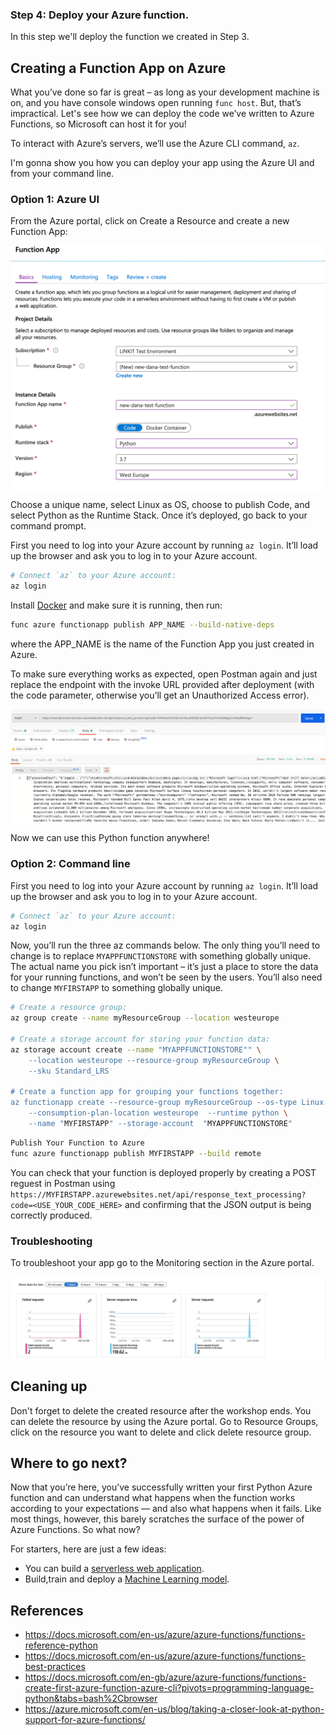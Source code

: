 ### Step 4: Deploy your Azure function.

In this step we'll deploy the function we created in Step 3.

## Creating a Function App on Azure
What you’ve done so far is great – as long as your development machine is on, and you have console windows open running `func host`. But, that’s 
impractical. Let's see how we can deploy the code we’ve written to Azure Functions, so Microsoft can host it for you!

To interact with Azure’s servers, we’ll use the Azure CLI command, `az`.

I'm gonna show you how you can deploy your app using the Azure UI and from your command line.

### Option 1: Azure UI

From the Azure portal, click on Create a Resource and create a new Function App:

<p>
<img src="images/deploy.png" align="center"/>
</p>

Choose a unique name, select Linux as OS, choose to publish Code, and select Python as the Runtime Stack. 
Once it’s deployed, go back to your command prompt.

First you need to log into your Azure account by running `az login`. 
It’ll load up the browser and ask you to log in to your Azure account. 

```bash
# Connect `az` to your Azure account:
az login
```

Install [Docker](https://docs.docker.com/install/) and make sure it is running, then run:

```bash
func azure functionapp publish APP_NAME --build-native-deps
```

where the APP_NAME is the name of the Function App you just created in Azure.

To make sure everything works as expected, open Postman again and just replace the endpoint with the invoke URL provided after deployment 
(with the code parameter, otherwise you’ll get an Unauthorized Access error).

<p>
<img src="images/deploy_req.png" align="center"/>
</p>

Now we can use this Python function anywhere!

### Option 2: Command line

First you need to log into your Azure account by running `az login`. 
It’ll load up the browser and ask you to log in to your Azure account. 

```bash
# Connect `az` to your Azure account:
az login
```

Now, you’ll run the three az commands below. 
The only thing you’ll need to change is to replace `MYAPPFUNCTIONSTORE` with something globally unique. 
The actual name you pick isn’t important – it’s just a place to store the data for your running functions, and won’t be seen by the users. 
You’ll also need to change `MYFIRSTAPP` to something globally unique.

```bash
# Create a resource group:
az group create --name myResourceGroup --location westeurope

# Create a storage account for storing your function data:
az storage account create --name "MYAPPFUNCTIONSTORE"" \
    --location westeurope --resource-group myResourceGroup \
    --sku Standard_LRS

# Create a function app for grouping your functions together:
az functionapp create --resource-group myResourceGroup --os-type Linux \
    --consumption-plan-location westeurope  --runtime python \
    --name "MYFIRSTAPP" --storage-account  "MYAPPFUNCTIONSTORE"
```

```bash
Publish Your Function to Azure
func azure functionapp publish MYFIRSTAPP --build remote
```
 
You can check that your function is deployed properly by creating a POST reguest in Postman using `https://MYFIRSTAPP.azurewebsites.net/api/response_text_processing?code=<USE_YOUR_CODE_HERE>` 
and confirming that the JSON output is being correctly produced.

### Troubleshooting
To troubleshoot your app go to the Monitoring section in the Azure portal.

<p>
<img src="images/monitoring.png" align="center"/>
</p>

## Cleaning up
Don't forget to delete the created resource after the workshop ends. You can delete the resource by using the Azure portal.
Go to Resource Groups, click on the resource you want to delete and click delete resource group.


## Where to go next?
Now that you’re here, you’ve successfully written your first Python Azure function and can understand what happens when the function works according 
to your expectations — and also what happens when it fails. Like most things, however, this barely scratches the surface of the power of Azure Functions. So what now?

For starters, here are just a few ideas:

* You can build a [serverless web application](https://docs.microsoft.com/en-us/azure/architecture/reference-architectures/serverless/web-app).
* Build,train and deploy a [Machine Learning model](https://azure.microsoft.com/en-us/free/machine-learning/search/?&ef_id=Cj0KCQiA1-3yBRCmARIsAN7B4H1RepL2p1tSCOK06GtxfTVeimTE4Ccc1PJIEiZeV9ku_2GMyAh8a6waAmsNEALw_wcB:G:s&OCID=AID2000098_SEM_L0hncz7b&MarinID=L0hncz7b_369039617729_azure%20machine%20learning_e_c__75540808959_kwd-298261819911&lnkd=Google_Azure_Brand&dclid=CMGAtqLA-ecCFZYK4AodYmUNOA).

## References

* https://docs.microsoft.com/en-us/azure/azure-functions/functions-reference-python
* https://docs.microsoft.com/en-us/azure/azure-functions/functions-best-practices
* https://docs.microsoft.com/en-gb/azure/azure-functions/functions-create-first-azure-function-azure-cli?pivots=programming-language-python&tabs=bash%2Cbrowser
* https://azure.microsoft.com/en-us/blog/taking-a-closer-look-at-python-support-for-azure-functions/